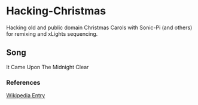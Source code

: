 
# Hacking-Christmas

Hacking old and public domain Christmas Carols with Sonic-Pi (and others) for remixing and xLights sequencing.

## Song

It Came Upon The Midnight Clear

### References
[Wikipedia Entry](https://en.wikipedia.org/wiki/It_Came_Upon_the_Midnight_Clear)
